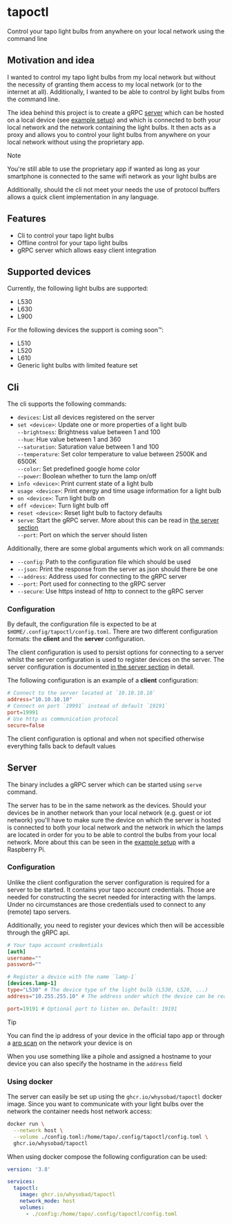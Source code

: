 # tapoctl

Control your tapo light bulbs from anywhere on your local network using the command line

## Motivation and idea

I wanted to control my tapo light bulbs from my local network but without the necessity of granting them access to my local network (or to the internet at all).
Additionally, I wanted to be able to control by light bulbs from the command line.

The idea behind this project is to create a gRPC [server](#server) which can be hosted on a local device (see [example setup](/docs/example.md)) and which is connected 
to both your local network and the network containing the light bulbs. It then acts as a proxy and allows you to control
your light bulbs from anywhere on your local network without using the proprietary app.

>[!NOTE]
> You're still able to use the proprietary app if wanted as long as your smartphone is connected to the same wifi network as your light bulbs are

Additionally, should the cli not meet your needs the use of protocol buffers allows a quick client implementation in any language.

## Features

* Cli to control your tapo light bulbs
* Offline control for your tapo light bulbs
* gRPC server which allows easy client integration

## Supported devices

Currently, the following light bulbs are supported:

* L530
* L630
* L900

For the following devices the support is coming soon™:

* L510
* L520
* L610
* Generic light bulbs with limited feature set

## Cli

The cli supports the following commands:

* `devices`: List all devices registered on the server
* `set <device>`: Update one or more properties of a light bulb <br>
    `--brightness`: Brightness value between 1 and 100<br>
    `--hue`: Hue value between 1 and 360<br>
    `--saturation`: Saturation value between 1 and 100<br>
    `--temperature`: Set color temperature to value between 2500K and 6500K<br>
    `--color`: Set predefined google home color<br>
    `--power`: Boolean whether to turn the lamp on/off
* `info <device>`: Print current state of a light bulb
* `usage <device>`: Print energy and time usage information for a light bulb
* `on <device>`: Turn light bulb on
* `off <device>`: Turn light bulb off
* `reset <device>`: Reset light bulb to factory defaults
* `serve`: Start the gRPC server. More about this can be read in [the server section](#server) <br>
    `--port`: Port on which the server should listen

Additionally, there are some global arguments which work on all commands:
* `--config`: Path to the configuration file which should be used
* `--json`: Print the response from the server as json should there be one
* `--address`: Address used for connecting to the gRPC server
* `--port`: Port used for connecting to the gRPC server
* `--secure`: Use https instead of http to connect to the gRPC server

### Configuration

By default, the configuration file is expected to be at `$HOME/.config/tapoctl/config.toml`. There are two different configuration formats: the **client** and the **server** configuration.

The client configuration is used to persist options for connecting to a server whilst the server configuration is used to register devices on the server. The server configuration is documented [in the server section](#configuration-1) in detail.

The following configuration is an example of a **client** configuration:
```toml
# Connect to the server located at `10.10.10.10`
address="10.10.10.10"
# Connect on port `19991` instead of default `19191`
port=19991
# Use http as communication protocol
secure=false
```

The client configuration is optional and when not specified otherwise everything falls back to default values

## Server

The binary includes a gRPC server which can be started using `serve` command.

The server has to be in the same network as the devices. Should your devices be in another network than your local network (e.g. guest or iot network)
you'll have to make sure the device on which the server is hosted is connected to both your local network and the network in which the lamps are located in order for you to be
able to control the bulbs from your local network. More about this can be seen in the [example setup](/docs/example.md) with a Raspberry Pi.

### Configuration

Unlike the client configuration the server configuration is required for a server to be started. It contains your tapo account credentials. Those are needed for 
constructing the secret needed for interacting with the lamps. Under no circumstances are those credentials used to connect to any (remote) tapo servers.

Additionally, you need to register your devices which then will be accessible through the gRPC api.

```toml
# Your tapo account credentials
[auth]
username=""
password=""

# Register a device with the name `lamp-1`
[devices.lamp-1]
type="L530" # The device type of the light bulb (L530, L520, ...)
address="10.255.255.10" # The address under which the device can be reached

port=19191 # Optional port to listen on. Default: 19191
```

>[!TIP]
> You can find the ip address of your device in the official tapo app or through a
> [arp scan](https://linux.die.net/man/1/arp-scan) on the network your device is on
>
> When you use something like a pihole and assigned a hostname to your device you can also specify the hostname
> in the `address` field

### Using docker

The server can easily be set up using the `ghcr.io/whysobad/tapoctl` docker image. Since you want to communicate with your light bulbs over the network
the container needs host network access:

```bash
docker run \
  --network host \
  --volume ./config.toml:/home/tapo/.config/tapoctl/config.toml \
  ghcr.io/whysobad/tapoctl
```

When using docker compose the following configuration can be used:

```yaml
version: '3.8'

services:
  tapoctl:
    image: ghcr.io/whysobad/tapoctl
    network_mode: host
    volumes:
      - ./config:/home/tapo/.config/tapoctl/config.toml
```
